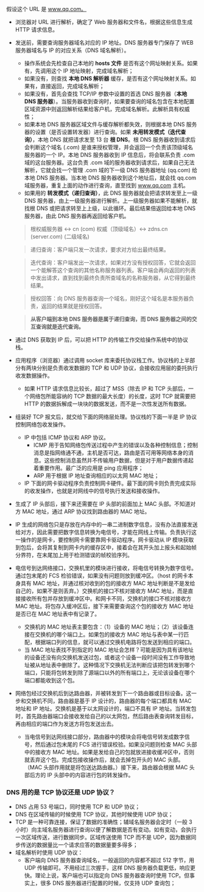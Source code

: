 假设这个 URL 是 www.qq.com。

- 浏览器对 URL 进行解析，确定了 Web 服务器和文件名，根据这些信息生成 HTTP 请求信息。
- 发送前，需要查询服务器域名对应的 IP 地址。DNS 服务器专门保存了 WEB 服务器域名与 IP 的对应关系（DNS 域名解析）。
    - 操作系统会先检查自己本地的 __hosts 文件__ 是否有这个网址映射关系。如果有，先调用这个 IP 地址映射，完成域名解析；
    - 如果没有，则查找 __本地 DNS 解析器__ 缓存，是否有这个网址映射关系。如果有，直接返回，完成域名解析；
    - 如果没有，首先会查找 TCP/IP 参数中设置的首选 DNS 服务器（__本地 DNS 服务器__）。当服务器收到查询时，如果要查询的域名包含在本地配置区域资源中则返回解析结果给客户机，完成域名解析。此解析具有权威性；
    - 如果本地 DNS 服务器区域文件与缓存解析都失效，则根据本地 DNS 服务器的设置（是否设置转发器）进行查询。如果 __未用转发模式（迭代查询）__，本地 DNS 就把请求发至 13 台 __根 DNS__。根 DNS 服务器收到请求后会判断这个域名 (.com) 是谁来授权管理，并会返回一个负责该顶级域名服务器的一个 IP。本地 DNS 服务器收到 IP 信息后，将会联系负责 .com 域的这台服务器。这台负责 .com 域的服务器收到请求后，如果自己无法解析，它就会找一个管理 .com 域的下一级 DNS 服务器地址 (qq.com) 给本地 DNS 服务器。当本地 DNS 服务器收到这个地址后，就会找 qq.com 域服务器，重复上面的动作进行查询，直至找到 www.qq.com 主机。
    - 如果用的 __转发模式（递归查询）__，此 DNS 服务器就会把请求转发至上一级 DNS 服务器，由上一级服务器进行解析。上一级服务器如果不能解析，就找根 DNS 或把请求转至上上级，以此循环。最后结果倍返回给本地 DNS 服务器，由此 DNS 服务器再返回给客户机。

    > 根权威服务器 <-> cn (com) 权威（顶级域名）<-> zdns.cn (server.com) (二级域名)
    
    > 递归查询：客户端只发一次请求，要求对方给出最终结果。

    > 迭代查询：客户端发出一次请求，如果对方没有授权回答，它就会返回一个能解答这个查询的其他名称服务器列表。客户端会再向返回的列表中发出请求，直到找到最终负责所查域名的名称服务器，从它得到最终结果。

    > 授权回答：向 DNS 服务器查询一个域名，刚好这个域名是本服务器负责，返回的结果就是授权回答。

    > __从客户端到本地 DNS 服务器是属于递归查询，而 DNS 服务器之间的交互查询就是迭代查询。__

- 通过 DNS 获取到 IP 后，可以把 HTTP 的传输工作交给操作系统中的协议栈。
- 应用程序（浏览器）通过调用 socket 库来委托协议栈工作。协议栈的上半部分有两块分别是负责收发数据的 TCP 和 UDP 协议，会接收应用层的委托执行收发数据操作。
    - 如果 HTTP 请求信息比较长，超过了 MSS（除去 IP 和 TCP 头部后，一个网络包所能容纳的 TCP 数据的最大长度）的长度，这时 TCP 就需要把 HTTP 的数据拆解成一块块的数据发送，而不是一次性发送所有数据。
- 组装好 TCP 报文后，就交给下面的网络层处理。协议栈的下面一半是 IP 协议控制网络包收发操作。
    - IP 中包括 ICMP 协议和 ARP 协议。
        - ICMP 用于告知网络包传送过程中产生的错误以及各种控制信息；控制消息是指网络通不通，主机是否可达，路由是否可用等网络本身的消息。这些控制消息虽然并不传输用户数据，但是对于用户数据传递起着重要作用。最广泛的应用是 ping 应用程序；
        - ARP 用于根据 IP 地址查询相应的以太网 MAC 地址；
    - IP 下面的网卡驱动程序负责控制网卡硬件。最下面的网卡则负责完成实际的收发操作，也就是对网线中的信号执行发送和接收操作。
- 生成了 IP 头部后，接下来还需要在 IP 头部的前面加上 MAC 头部。不知道对方 MAC 地址，通过 ARP 协议找到路由器的 MAC 地址。
- IP 生成的网络包只是存放在内存中的一串二进制数字信息，没有办法直接发送给对方，因此需要把数字信息转换为电信号，才能在网线上传输。负责执行这一操作的是网卡，要控制网卡需要靠网卡驱动程序。网卡驱动从 IP 模块获取到包后，会将其复制到网卡内的缓存区中，接着会在其开头加上报头和起始帧分界符，在末尾加上用于检测错误的帧校验序列。
- 电信号到达网络接口，交换机里的模块进行接收，将电信号转换为数字信号。通过包末尾的 FCS 检验错误，如果没有问题则放到缓冲区。（host 的网卡本身具有 MAC 地址，并通过核对收到的包的接收方 MAC 地址判断是不是发给自己的，如果不是则丢弃。）交换机的接口不核对接收方 MAC 地址，而是直接接收所有包并存放到缓冲区中。和网卡不同，交换机的接口不核对接收方 MAC 地址。将包存入缓冲区后，接下来需要查询这个包的接收方 MAC 地址是否已在 MAC 地址表中有记录了。
    - 交换机的 MAC 地址表主要包含：（1）设备的 MAC 地址；（2）该设备连接在交换机的哪个端口上。如果包的接收方 MAC 地址与表中某一行匹配，根据端口列的信息，就可以通过交换机电路将包发送到相应的端口。
    - 当 MAC 地址表找不到指定的 MAC 地址会怎样？可能是因为具有该地址的设备还没有向交换机发送过包，或者这个设备一段时间没有工作导致地址被从地址表中删除了。这种情况下交换机无法判断应该把包转发到哪个端口，只能将包转发到除了源端口以外的所有端口上，无论该设备在哪个端口都能收到这个包。
- 网络包经过交换机后到达路由器，并被转发到下一个路由器或目标设备。这一步和交换机不同，路由器是基于 IP 设计的，路由器的每个端口都具有 MAC 地址和 IP 地址。交换机是基于以太网设计的，端口不具有 IP 地址。当转发包时，首先路由器端口会接收发给自己的以太网包，然后路由表查询转发目标，再由相应的端口作为发送方将包发送出去。
    - 当电信号到达网线接口部分，路由器中的模块会将电信号转发成数字信号，然后通过包末尾的 FCS 进行错误校验。如果没问题则检查 MAC 头部中的接收方 MAC 地址。如果是发给自己的包就放进接收缓冲区中，否则就丢弃这个包。完成包接收操作后，就会去掉包开头的 MAC 头部。（MAC 头部作用就是将包送达路由器。）接下来，路由器会根据 MAC 头部后方的 IP 头部中的内容进行包的转发操作。

### DNS 用的是 TCP 协议还是 UDP 协议？

- DNS 占用 53 号端口，同时使用 TCP 和 UDP 协议；
- DNS 在区域传输的时候使用 TCP 协议，其他时候使用 UDP 协议；
- TCP 是一种可靠连接，保证了数据的准确性；辅域名服务器会定时（一般 3 小时）向主域名服务器进行查询以便了解数据是否有变动。如有变动，会执行一次区域传送，进行数据同步。区域传送使用 TCP 而不是 UDP，因为数据同步传送的数据量比一个请求应答的数据量要多得多；
- 域名解析时使用 UDP 协议：
    - 客户端向 DNS 服务器查询域名，一般返回的内容都不超过 512 字节，用 UDP 传输即可。不用经过三次握手，这样 DNS 服务器负载更低，响应更快。理论上说，客户端也可以指定向 DNS 服务器查询时使用 TCP。但事实上，很多 DNS 服务器进行配置的时候，仅支持 UDP 查询包；

